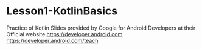# Lesson1-KotlinBasics
Practice of Kotlin Slides provided by Google for Android Developers at their Official website https://developer.android.com
https://developer.android.com/teach
